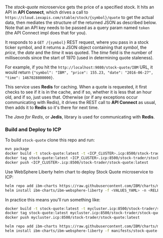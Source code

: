 <!--
       Copyright 2017 IBM Corp All Rights Reserved

   Licensed under the Apache License, Version 2.0 (the "License");
   you may not use this file except in compliance with the License.
   You may obtain a copy of the License at

       http://www.apache.org/licenses/LICENSE-2.0

   Unless required by applicable law or agreed to in writing, software
   distributed under the License is distributed on an "AS IS" BASIS,
   WITHOUT WARRANTIES OR CONDITIONS OF ANY KIND, either express or implied.
   See the License for the specific language governing permissions and
   limitations under the License.
-->

The *stock-quote* microservice gets the price of a specified stock.  It hits an API in **API Connect**,
which drives a call to `https://cloud.iexapis.com/stable/stock/{symbol}/quote` to get the actual data,
then mediates the structure of the returned JSON as described below.  Note that an API key needs to be
passed as a query param named `token` (the API Connect impl does that for you).

It responds to a `GET /{symbol}` REST request, where you pass in a stock ticker symbol, and it returns
a JSON object containing that *symbol*, the *price*, the *date* and the *time* it was quoted.  The *time*
field is the number of milliseconds since the start of 1970 (used in determining quote staleness).

For example, if you hit the `http://localhost:9080/stock-quote/IBM` URL, it would return
`{"symbol": "IBM", "price": 155.23, "date": "2016-06-27", "time": 1467028800000}`.

This service uses **Redis** for caching.  When a quote is requested, it first checks to see if it is
in the cache, and if so, whether it is less that an hour old, and if so, just uses that.  Otherwise
(or if any exceptions occur communicating with Redis), it drives the REST call to **API Connect** as
usual, then adds it to **Redis** so it's there for next time.

The *Java for Redis*, or **Jedis**, library is used for communicating with **Redis**.

 
 ### Build and Deploy to ICP
To build `stock-quote` clone this repo and run:
```bash
mvn package
docker build -t stock-quote:latest -t <ICP_CLUSTER>.icp:8500/stock-trader/stock-quote:latest .
docker tag stock-quote:latest <ICP_CLUSTER>.icp:8500/stock-trader/stock-quote:latest
docker push <ICP_CLUSTER>.icp:8500/stock-trader/stock-quote:latest
```

Use WebSphere Liberty helm chart to deploy Stock Quote microservice to ICP:
```bash
helm repo add ibm-charts https://raw.githubusercontent.com/IBM/charts/master/repo/stable/
helm install ibm-charts/ibm-websphere-liberty -f <VALUES_YAML> -n <RELEASE_NAME> --tls
```

In practice this means you'll run something like:
```bash
docker build -t stock-quote:latest -t mycluster.icp:8500/stock-trader/stock-quote:latest .
docker tag stock-quote:latest mycluster.icp:8500/stock-trader/stock-quote:latest
docker push mycluster.icp:8500/stock-trader/stock-quote:latest

helm repo add ibm-charts https://raw.githubusercontent.com/IBM/charts/master/repo/stable/
helm install ibm-charts/ibm-websphere-liberty -f manifests/stock-quote-values.yaml -n stock-quote --namespace stock-trader --tls
```
